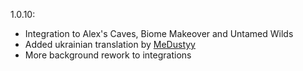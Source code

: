 1.0.10:
- Integration to Alex's Caves, Biome Makeover and Untamed Wilds
- Added ukrainian translation by [MeDustyy](https://github.com/MeDustyy)
- More background rework to integrations